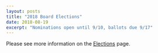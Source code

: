 ```yaml
---
layout: posts
title: "2018 Board Elections"
date: 2018-08-19
excerpt: "Nominations open until 9/10, ballots due 9/17"
---
```

Please see more information on the [Elections](/elections) page.